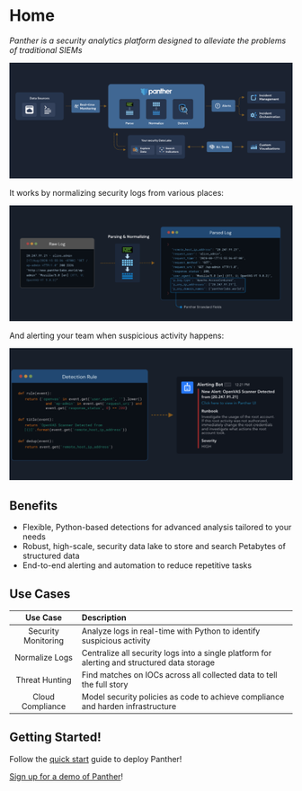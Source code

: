 # Home

_Panther is a security analytics platform designed to alleviate the problems of traditional SIEMs_

![Architecture](.gitbook/assets/e2e-diagram.png)

It works by normalizing security logs from various places:

![Normalization](.gitbook/assets/parsing.png)

And alerting your team when suspicious activity happens:

![Detection](.gitbook/assets/detection.png)

## Benefits

* Flexible, Python-based detections for advanced analysis tailored to your needs
* Robust, high-scale, security data lake to store and search Petabytes of structured data
* End-to-end alerting and automation to reduce repetitive tasks

## Use Cases

| Use Case | Description |
| :---: | :--- |
| Security Monitoring | Analyze logs in real-time with Python to identify suspicious activity |
| Normalize Logs | Centralize all security logs into a single platform for alerting and structured data storage |
| Threat Hunting | Find matches on IOCs across all collected data to tell the full story |
| Cloud Compliance | Model security policies as code to achieve compliance and harden infrastructure |

## Getting Started!

Follow the [quick start](quick-start.md) guide to deploy Panther!

[Sign up for a demo of Panther](https://runpanther.io/request-a-demo/)!

